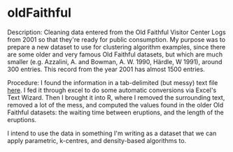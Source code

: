 # oldFaithful

Description: Cleaning data entered from the Old Faithful Visitor Center Logs from 2001 so that they're ready for public consumption.  My purpose was to prepare a new dataset to use for clustering algorithm examples, since there are some older and very famous Old Faithful datasets, but which are much smaller (e.g. Azzalini, A. and Bowman, A. W. 1990, Härdle, W 1991), around 300 entries.  This record from the year 2001 has almost 1500 entries.

Procedure: I found the information in a tab-delimited (but messy) text file [here](http://www.geyserstudy.org/ofvclogs.aspx).  I fed it through excel to do some automatic conversions via Excel's Text Wizard.  Then I brought it into R, where I removed the surrounding text, removed a lot of the mess, and computed the values found in the older Old Faithful datasets: the waiting time between eruptions, and the length of the eruptions.

I intend to use the data in something I'm writing as a dataset that we can apply parametric, k-centres, and density-based algorithms to.
